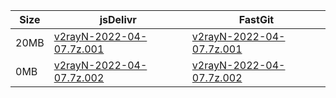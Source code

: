 |    Size   |     jsDelivr  | FastGit |
|  ---  |  ---  |  ---  |
| 20MB | [v2rayN-2022-04-07.7z.001](https://cdn.jsdelivr.net/gh/googleians/v2rayN-32@main/v2rayN-2022-04-07.7z.001) | [v2rayN-2022-04-07.7z.001](https://raw.fastgit.org/googleians/v2rayN-32/main/v2rayN-2022-04-07.7z.001) |
| 0MB | [v2rayN-2022-04-07.7z.002](https://cdn.jsdelivr.net/gh/googleians/v2rayN-32@main/v2rayN-2022-04-07.7z.002) | [v2rayN-2022-04-07.7z.002](https://raw.fastgit.org/googleians/v2rayN-32/main/v2rayN-2022-04-07.7z.002) |
